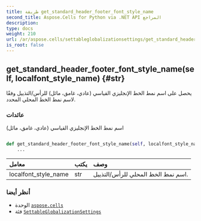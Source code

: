 ```yaml
---
title: طريقة get_standard_header_footer_font_style_name
second_title: Aspose.Cells for Python via .NET API المراجع
description:
type: docs
weight: 210
url: /ar/aspose.cells/settableglobalizationsettings/get_standard_header_footer_font_style_name/
is_root: false
---
```

##  get_standard_header_footer_font_style_name(self, localfont_style_name) {#str}
يحصل على اسم نمط الخط الإنجليزي القياسي (عادي، غامق، مائل) للرأس/التذييل وفقًا لاسم نمط الخط المحلي المحدد.


###  عائدات

اسم نمط الخط الإنجليزي القياسي (عادي، غامق، مائل)


```python

def get_standard_header_footer_font_style_name(self, localfont_style_name):
    ...
```


| معامل| يكتب| وصف|
| :- | :- | :- |
| localfont_style_name | str | اسم نمط الخط المحلي للرأس/التذييل.|



###  أنظر أيضا
* الوحدة [`aspose.cells`](../../)
* فئة [`SettableGlobalizationSettings`](/cells/python-net/ar/aspose.cells/settableglobalizationsettings)
